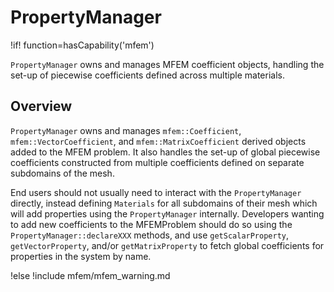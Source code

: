 # PropertyManager

!if! function=hasCapability('mfem')

`PropertyManager` owns and manages MFEM coefficient objects, handling the set-up of piecewise
coefficients defined across multiple materials.

## Overview

`PropertyManager` owns and manages `mfem::Coefficient`, `mfem::VectorCoefficient`, and
`mfem::MatrixCoefficient` derived objects added to the MFEM problem. It also handles the set-up of
global piecewise coefficients constructed from multiple coefficients defined on separate subdomains
of the mesh.

End users should not usually need to interact with the `PropertyManager` directly, instead
defining `Materials` for all subdomains of their mesh which will add properties using the
`PropertyManager` internally. Developers wanting to add new coefficients to the MFEMProblem should
do so using the `PropertyManager::declareXXX` methods, and use `getScalarProperty`,
`getVectorProperty`, and/or `getMatrixProperty` to fetch global coefficients for properties in the
system by name.

!else
!include mfem/mfem_warning.md
